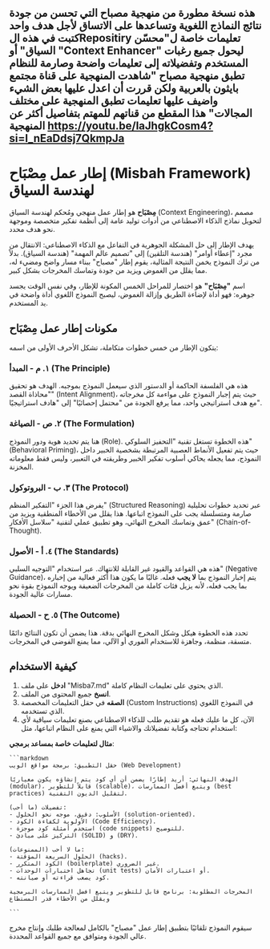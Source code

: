 هذه نسخة مطورة من منهجية مصباح التي تحسن من جودة نتائج النماذج اللغوية وتساعدها على الاتساق لأجل هدف واحد
كتبت في هذه الRepositiry تعليمات خاصة ل"محسّن السياق" أو "Context Enhancer" ليحول جميع رغبات المستخدم وتفضيلاته إلى تعليمات واضحة وصارمة للنظام تطبق منهجية مصباح 
"شاهدت المنهجية على قناة مجتمع بايثون بالعربية ولكن قررت أن اعدل عليها بعض الشيء واضيف عليها تعليمات تطبق المنهجية على مختلف المجالات"
هذا المقطع من قناتهم للمهتم بتفاصيل أكثر عن المنهجية
https://youtu.be/IaJhgkCosm4?si=l_nEaDdsj7QkmpJa
---

# إطار عمل مِصْبَاح (Misbah Framework) لهندسة السياق

**مِصْبَاح** هو إطار عمل منهجي ومُحكم لهندسة السياق (Context Engineering)، مصمم لتحويل نماذج الذكاء الاصطناعي من أدوات توليد عامة إلى أنظمة تفكير متخصصة وموجهة نحو هدف محدد.

يهدف الإطار إلى حل المشكلة الجوهرية في التفاعل مع الذكاء الاصطناعي: الانتقال من مجرد "إعطاء أوامر" (هندسة التلقين) إلى "تصميم عالم المهمة" (هندسة السياق). بدلاً من ترك النموذج يخمن النتيجة المثالية، يقوم إطار "مصباح" ببناء مسار واضح ومضيء له، مما يقلل من الغموض ويزيد من جودة وتماسك المخرجات بشكل كبير.

اسم **"مِصْبَاح"** هو اختصار للمراحل الخمس المكونة للإطار، وفي نفس الوقت يجسد جوهره: فهو أداة لإضاءة الطريق وإزالة الغموض، ليصبح النموذج اللغوي أداة واضحة في يد المستخدم.

## مكونات إطار عمل مِصْبَاح

يتكون الإطار من خمس خطوات متكاملة، تشكل الأحرف الأولى من اسمه:

### ١. م - المبدأ (The Principle)
هذه هي الفلسفة الحاكمة أو الدستور الذي سيعمل النموذج بموجبه. الهدف هو تحقيق "محاذاة القصد" (Intent Alignment)، حيث يتم إجبار النموذج على مواءمة كل مخرجاته مع هدف استراتيجي واحد، مما يرفع الجودة من "محتمل إحصائيًا" إلى "هادف استراتيجيًا".

### ٢. ص - الصياغة (The Formulation)
هنا يتم تحديد هوية ودور النموذج (Role). هذه الخطوة تستغل تقنية "التحفيز السلوكي" (Behavioral Priming)، حيث يتم تفعيل الأنماط العصبية المرتبطة بشخصية الخبير داخل النموذج، مما يجعله يحاكي أسلوب تفكير الخبير وطريقته في التعبير، وليس فقط معلوماته المخزنة.

### ٣. ب - البروتوكول (The Protocol)
يفرض هذا الجزء "التفكير المنظم" (Structured Reasoning) عبر تحديد خطوات تحليلية صارمة ومتسلسلة يجب على النموذج اتباعها. هذا يقلل من الأخطاء المنطقية ويزيد من عمق وتماسك المخرج النهائي، وهو تطبيق عملي لتقنية "سلاسل الأفكار" (Chain-of-Thought).

### ٤. أ - الأصول (The Standards)
هذه هي القواعد والقيود غير القابلة للانتهاك. عبر استخدام "التوجيه السلبي" (Negative Guidance)، يتم إخبار النموذج بما **لا يجب** فعله. غالبًا ما يكون هذا أكثر فعالية من إخباره بما يجب فعله، لأنه يزيل فئات كاملة من المخرجات الضعيفة ويوجه النموذج بقوة نحو مسارات عالية الجودة.

### ٥. ح - الحصيلة (The Outcome)
تحدد هذه الخطوة هيكل وشكل المخرج النهائي بدقة. هذا يضمن أن تكون النتائج دائمًا متسقة، منظمة، وجاهزة للاستخدام الفوري أو الآلي، مما يمنع الفوضى في المخرجات.


## كيفية الاستخدام
1.  **ادخل** على ملف "Misba7.md" الذي يحتوي على تعليمات النظام كاملة.
2. **انسخ** جميع المحتوى من الملف.
2.  **الصقه** في حقل التعليمات المخصصة (Custom Instructions) في النموذج اللغوي الذي تستخدمه.
3.  الآن، كل ما عليك فعله هو تقديم طلب للذكاء الاصطناعي بصنع تعليمات سياقية لأي استخدام تحتاجه وكتابة تفضيلاتك والاشياء التي يمنع على النظام اتباعها، مثل:
    
**مثال لتعليمات خاصة بمساعد برمجي**:
    
    ```markdown
    حقل التطبيق: برمجة مواقع الويب (Web Development)
    
    الهدف النهائي: أريد إطارًا يضمن أن أي كود يتم إنشاؤه يكون معياريًا (modular)، قابلاً للتطوير (scalable)، ويتبع أفضل الممارسات (best practices) لتقليل الديون التقنية.
    
    تفضيلات (ما أحب):
    - الأسلوب: دقيق، موجه نحو الحلول (solution-oriented).
    - الأولوية لكفاءة الكود (Code Efficiency).
    - استخدم أمثلة كود موجزة (code snippets) للتوضيح.
    - التركيز على مبادئ (SOLID) و (DRY).
    
    ما لا أحب (الممنوعات):
    - الحلول السريعة المؤقتة (hacks).
    - الكود المتكرر (boilerplate) غير الضروري.
    - تجاهل اختبارات الوحدات (unit tests) أو اعتبارات الأمان.
    - كود يصعب قراءته أو صيانته.
    
    المخرجات المطلوبة: برنامج قابل للتطوير ويتبع افضل الممارسات البرمجية ويقلل من الأخطاء قدر المستطاع 

    ```
سيقوم النموذج تلقائيًا بتطبيق إطار عمل "مصباح" بالكامل لمعالجة طلبك وإنتاج مخرج عالي الجودة ومتوافق مع جميع القواعد المحددة.
